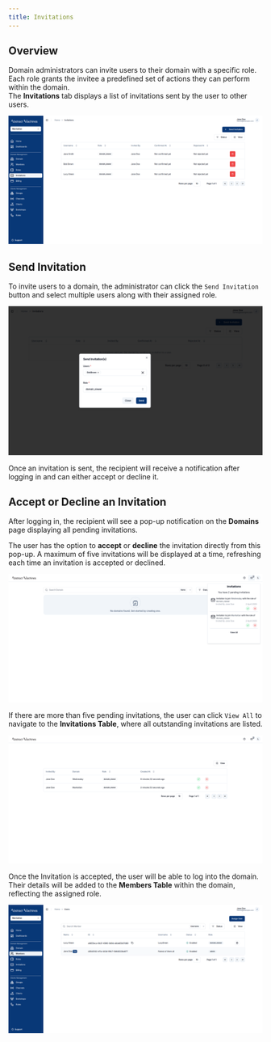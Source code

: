 ```yaml
---
title: Invitations
---
```


## Overview
Domain administrators can invite users to their domain with a specific role. Each role grants the invitee a predefined set of actions they can perform within the domain.  
The **Invitations** tab displays a list of invitations sent by the user to other users.

![Invitations Table](../../img/invitations/invitation-table.png)

## Send Invitation
To invite users to a domain, the administrator can click the `Send Invitation` button and select multiple users along with their assigned role.

![Send Invitations](../../img/invitations/send-invitation.png)

Once an invitation is sent, the recipient will receive a notification after logging in and can either accept or decline it.

## Accept or Decline an Invitation
After logging in, the recipient will see a pop-up notification on the **Domains** page displaying all pending invitations.  

The user has the option to **accept** or **decline** the invitation directly from this pop-up. A maximum of five invitations will be displayed at a time, refreshing each time an invitation is accepted or declined.  

![Invitations PopUp](../../img/invitations/invitation-popup.png)

If there are more than five pending invitations, the user can click `View All` to navigate to the **Invitations Table**, where all outstanding invitations are listed.  

![Invitations Table](../../img/invitations/invitation-viewall.png)

Once the Invitation is accepted, the user will be able to log into the domain. Their details will be added to the **Members Table** within the domain, reflecting the assigned role. 

![Members Table](../../img/invitations/members-table.png)

